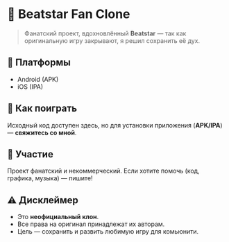 # 🎵 Beatstar Fan Clone  

> Фанатский проект, вдохновлённый **Beatstar** — так как оригинальную игру закрывают, я решил сохранить её дух.  

## 📱 Платформы  
- Android (APK)  
- iOS (IPA)  

## 🚀 Как поиграть  
Исходный код доступен здесь, но для установки приложения (**APK/IPA**) — **свяжитесь со мной**.  

## 🤝 Участие  
Проект фанатский и некоммерческий. Если хотите помочь (код, графика, музыка) — пишите!  

## ⚠️ Дисклеймер  
- Это **неофициальный клон**.  
- Все права на оригинал принадлежат их авторам.  
- Цель — сохранить и развить любимую игру для комьюнити.  
